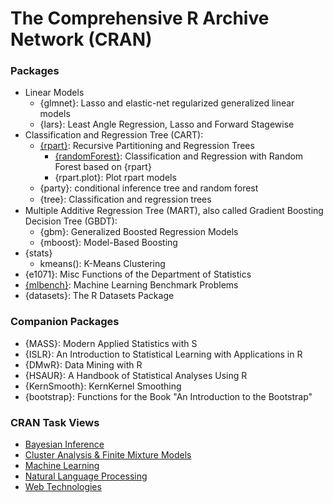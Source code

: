 The Comprehensive R Archive Network (CRAN)
==========================================

### Packages

- Linear Models
  - \{glmnet\}: Lasso and elastic-net regularized generalized linear models
  - \{lars\}: Least Angle Regression, Lasso and Forward Stagewise
- Classification and Regression Tree (CART):
  - [\{rpart\}](rpart/): Recursive Partitioning and Regression Trees
    - [\{randomForest\}](randomForest/): Classification and Regression with Random Forest based on {rpart}
    - \{rpart.plot}: Plot rpart models
  - \{party\}: conditional inference tree and random forest
  - \{tree\}: Classiﬁcation and regression trees
- Multiple Additive Regression Tree (MART), also called Gradient Boosting Decision Tree (GBDT):
  - \{gbm\}: Generalized Boosted Regression Models
  - \{mboost\}: Model-Based Boosting
- \{stats\}
  - kmeans(): K-Means Clustering
- \{e1071\}: Misc Functions of the Department of Statistics
- [\{mlbench\}](mlbench/): Machine Learning Benchmark Problems
- \{datasets\}: The R Datasets Package

### Companion Packages

- \{MASS\}: Modern Applied Statistics with S
- \{ISLR\}: An Introduction to Statistical Learning with Applications in R
- \{DMwR\}: Data Mining with R
- \{HSAUR\}: A Handbook of Statistical Analyses Using R
- \{KernSmooth\}: KernKernel Smoothing
- \{bootstrap\}: Functions for the Book "An Introduction to the Bootstrap"

### CRAN Task Views

- [Bayesian Inference](http://cran.r-project.org/web/views/Bayesian.html)
- [Cluster Analysis & Finite Mixture Models](http://cran.r-project.org/web/views/Cluster.html)
- [Machine Learning](http://cran.r-project.org/web/views/MachineLearning.html)
- [Natural Language Processing](http://cran.r-project.org/web/views/NaturalLanguageProcessing.html)
- [Web Technologies](http://cran.r-project.org/web/views/WebTechnologies.html)

